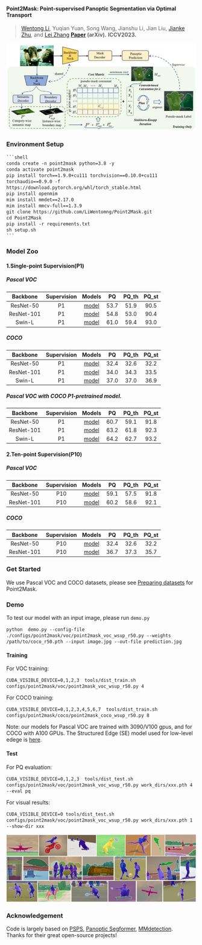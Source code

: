 #### Point2Mask: Point-supervised Panoptic Segmentation via Optimal Transport
> [Wentong Li](https://cslwt.github.io/), Yuqian Yuan, Song Wang, Jianshu Li, Jian Liu, [Jianke Zhu](https://person.zju.edu.cn/jkzhu), and [Lei Zhang](https://www4.comp.polyu.edu.hk/~cslzhang/)
> **[Paper](https://arxiv.org/pdf/.pdf) (arXiv).**
> **ICCV2023.**


<img src="./data/point2mask.jpg" width="800px">



### Environment Setup

    ```shell
    conda create -n point2mask python=3.8 -y
    conda activate point2mask
    pip install torch==1.9.0+cu111 torchvision==0.10.0+cu111 torchaudio==0.9.0 -f https://download.pytorch.org/whl/torch_stable.html
    pip install openmim
    mim install mmdet==2.17.0
    mim install mmcv-full==1.3.9
    git clone https://github.com/LiWentomng/Point2Mask.git
    cd Point2Mask
    pip install -r requirements.txt
    sh setup.sh
    ```


### Model Zoo

#### 1.Single-point Supervision(P1) 
##### Pascal VOC
|  Backbone  | Supervision |                                            Models                                            |  PQ  | PQ_th | PQ_st | 
|:----------:|:-----------:|:--------------------------------------------------------------------------------------------:|:----:|:-----:|:-----:|
| ResNet-50  |     P1      | [model](https://drive.google.com/file/d/1nuVb1Hlgu7uqFw-zE_r2NP-BAAHTBXS-/view?usp=sharing)  | 53.7 | 51.9  | 90.5  | 
| ResNet-101 |     P1      | [model](https://drive.google.com/file/d/1ToLa3dE7Hczz_O8Ej9eYcpjA0z1G4hai/view?usp=sharing)  | 54.8 | 53.0  | 90.4  |
|   Swin-L   |     P1      | [model](https://drive.google.com/file/d/1WblgH8xKZx0BFKU1qooVH4h7Fw_JxPeD/view?usp=sharing)  | 61.0 | 59.4  | 93.0  |

##### COCO 
|  Backbone  | Supervision |                                            Models                                            |  PQ  | PQ_th | PQ_st | 
|:----------:|:-----------:|:--------------------------------------------------------------------------------------------:|:----:|:-----:|:-----:|
| ResNet-50  |     P1      | [model](https://drive.google.com/file/d/1Y1GcOKy09y8lkaFqj5EPBMFgRUyKRI7c/view?usp=sharing)  | 32.4 | 32.6  | 32.2  | 
| ResNet-101 |     P1      | [model](https://drive.google.com/file/d/1ckTeH1kU7vMGWciol6zJfrLnWkZwKIrf/view?usp=sharing)  | 34.0 | 34.3  | 33.5  |
|   Swin-L   |     P1      | [model](https://drive.google.com/file/d/1umLYLgFo9GlKY8QDv5jlss1y2OXmMmYs/view?usp=sharing)  | 37.0 | 37.0  | 36.9  |


##### Pascal VOC with COCO P1-pretrained model.
|  Backbone  | Supervision |                                            Models                                            |  PQ  | PQ_th | PQ_st | 
|:----------:|:-----------:|:--------------------------------------------------------------------------------------------:|:----:|:-----:|:-----:|
| ResNet-50  |     P1      | [model](https://drive.google.com/file/d/1vd3SY_b4uUJW8WdIBb5zOkZUpd4quqMM/view?usp=sharing)  | 60.7 | 59.1  | 91.8  | 
| ResNet-101 |     P1      | [model](https://drive.google.com/file/d/1lP-Y-l66Bt-d2giIXAwb5JbK0u9RPVdr/view?usp=sharing)  | 63.2 | 61.8  | 92.3  |
|   Swin-L   |     P1      | [model](https://drive.google.com/file/d/1t4-2RXt6vgNZLCt2SNH-hS_8I0mLz2pE/view?usp=sharing)  | 64.2 | 62.7  | 93.2  |


#### 2.Ten-point Supervision(P10) 
##### Pascal VOC
|  Backbone  | Supervision |                                            Models                                            |  PQ  | PQ_th | PQ_st | 
|:----------:|:-----------:|:--------------------------------------------------------------------------------------------:|:----:|:-----:|:-----:|
| ResNet-50  |     P10     | [model](https://drive.google.com/file/d/1m_KUOvB44IvROluTEU0SlRVA5UZxOlue/view?usp=sharing)  | 59.1 | 57.5  | 91.8  | 
| ResNet-101 |     P10     | [model](https://drive.google.com/file/d/1YkUIEynAn1vqslp22a24MTqZFLPLAU09/view?usp=sharing)  | 60.2 | 58.6  | 92.1  |


##### COCO 
|  Backbone  | Supervision |                                            Models                                            |  PQ  | PQ_th | PQ_st | 
|:----------:|:-----------:|:--------------------------------------------------------------------------------------------:|:----:|:-----:|:-----:|
| ResNet-50  |     P10     | [model](https://drive.google.com/file/d/1WORcd9gYZLMctKup98ooOl1pXOR6ywpH/view?usp=sharing)  | 32.4 | 32.6  | 32.2  | 
| ResNet-101 |     P10     | [model](https://drive.google.com/file/d/1JvMcx2JDX-jcyDhqShrXYwrgjYoLl5q3/view?usp=sharing)  | 36.7 | 37.3  | 35.7  |


### Get Started
We use Pascal VOC and COCO datasets, please see [Preparing datasets](./data/README.md) for Point2Mask. 


### Demo
To test our model with an input image, please run `demo.py`
```shell
python  demo.py --config-file ./configs/point2mask/voc/point2mask_voc_wsup_r50.py --weights /path/to/coco_r50.pth --input image.jpg --out-file prediction.jpg
```


#### Training

For VOC training:
```shell
CUDA_VISIBLE_DEVICE=0,1,2,3  tools/dist_train.sh configs/point2mask/voc/point2mask_voc_wsup_r50.py 4
```

For COCO training:
```shell
CUDA_VISIBLE_DEVICE=0,1,2,3,4,5,6,7  tools/dist_train.sh configs/point2mask/coco/point2mask_coco_wsup_r50.py 8
```

Note: our models for Pascal VOC are trained with 3090/V100 gpus, and for COCO with A100 GPUs. The  Structured Edge (SE) model used for low-level edege is [here](https://drive.google.com/file/d/1V6DCug0lUC3C9w3WUOFS9PFZ5-1R2ZXV/view?usp=sharing). 

#### Test

For PQ evaluation:
```shell
CUDA_VISIBLE_DEVICE=0,1,2,3  tools/dist_test.sh configs/point2mask/voc/point2mask_voc_wsup_r50.py work_dirs/xxx.pth 4  --eval pq
```

For visual results:
```shell
CUDA_VISIBLE_DEVICE=0 tools/dist_test.sh configs/point2mask/voc/point2mask_voc_wsup_r50.py work_dirs/xxx.pth 1 --show-dir xxx
```


<img src="./data/visualization.jpg" width="800px">




### Acknowledgement
Code is largely based on [PSPS](https://github.com/BraveGroup/PSPS), [Panoptic Segformer](https://github.com/zhiqi-li/Panoptic-SegFormer), [MMdetection](https://github.com/open-mmlab/mmdetection).  
Thanks for their great open-source projects! 





    
    









